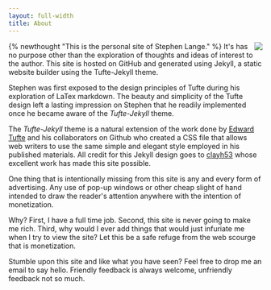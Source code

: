 ```yaml
---
layout: full-width
title: About
---
```


<img src="https://stephenlange.org/assets/img/author_small.jpg" style="float:right" />{% newthought "This is the personal site of Stephen Lange." %} It's has no purpose other than the exploration of thoughts and ideas of interest to the author. This site is hosted on GitHub and generated using Jekyll, a static website builder using the Tufte-Jekyll theme.

Stephen was first exposed to the design principles of Tufte during his exploration of LaTex markdown. The beauty and simplicity of the Tufte design left a lasting impression on Stephen that he readily implemented once he became aware of the *Tufte-Jekyll* theme.

The *Tufte-Jekyll* theme is a natural extension of the work done by [Edward Tufte](https://github.com/edwardtufte/tufte-css) and his collaborators on Github who created a CSS file that allows web writers to use the same simple and elegant style employed in his published materials. All credit for this Jekyll design goes to [clayh53](https://github.com/clayh53/tufte-jekyll) whose excellent work has made this site possible.

One thing that is intentionally missing from this site is any and every form of advertising. Any use of pop-up windows or other cheap slight of hand intended to draw the reader's attention anywhere with the intention of monetization.

Why? First, I have a full time job. Second, this site is never going to make me rich. Third, why would I ever add things that would just infuriate me when I try to view the site? Let this be a safe refuge from the web scourge that is monetization.

Stumble upon this site and like what you have seen? Feel free to drop me an email to say hello. Friendly feedback is always welcome, unfriendly feedback not so much.
